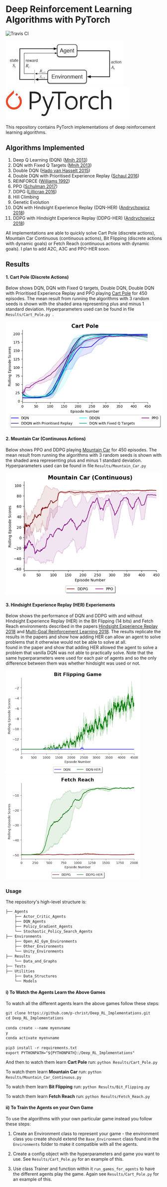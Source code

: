 # Deep Reinforcement Learning Algorithms with PyTorch

![Travis CI](https://travis-ci.org/p-christ/Deep-Reinforcement-Learning-Algorithms-with-PyTorch.svg?branch=master)

![RL](Environments/Animation_Gifs/RL_image.jpeg)   ![PyTorch](Environments/Animation_Gifs/PyTorch-logo-2.jpg)

This repository contains PyTorch implementations of deep reinforcement learning algorithms. 

## **Algorithms Implemented** 

1. Deep Q Learning (DQN) ([Mnih 2013](https://arxiv.org/pdf/1312.5602.pdf))  
1. DQN with Fixed Q Targets ([Mnih 2013](https://arxiv.org/pdf/1312.5602.pdf))
1. Double DQN ([Hado van Hasselt 2015](https://arxiv.org/pdf/1509.06461.pdf))
1. Double DQN with Prioritised Experience Replay ([Schaul 2016](https://arxiv.org/pdf/1511.05952.pdf))
1. REINFORCE ([Williams 1992](http://www-anw.cs.umass.edu/~barto/courses/cs687/williams92simple.pdf))
1. PPO ([Schulman 2017](https://openai-public.s3-us-west-2.amazonaws.com/blog/2017-07/ppo/ppo-arxiv.pdf))
1. DDPG ([Lillicrap 2016](https://arxiv.org/pdf/1509.02971.pdf)) 
1. Hill Climbing
1. Genetic Evolution
1. DQN with Hindsight Experience Replay (DQN-HER) ([Andrychowicz 2018](https://arxiv.org/pdf/1707.01495.pdf))
1. DDPG with Hindsight Experience Replay (DDPG-HER) ([Andrychowicz 2018](https://arxiv.org/pdf/1707.01495.pdf)) 

All implementations are able to quickly solve Cart Pole (discrete actions), Mountain Car Continuous (continuous actions), 
Bit Flipping (discrete actions with dynamic goals) or Fetch Reach (continuous actions with dynamic goals). I plan to add A2C, A3C and PPO-HER soon.


## **Results**

#### 1. Cart Pole (Discrete Actions)

Below shows DQN, DQN with Fixed Q targets, Double DQN, Double DQN with Prioritised Experience Replay and PPO playing
 [Cart Pole](https://github.com/openai/gym/wiki/CartPole-v0) for 450 episodes. The mean result from running the algorithms 
 with 3 random seeds is shown with the shaded area representing plus and minus 1 standard deviation. Hyperparameters
 used can be found in file `Results/Cart_Pole.py `. 
 
![Cart Pole Results](Results/Data_And_Graphs/Cart_Pole_Results_Graph.png)

#### 2. Mountain Car (Continuous Actions)

Below shows PPO and DDPG playing [Mountain Car](https://github.com/openai/gym/wiki/MountainCarContinuous-v0) for 450 episodes. The mean result from running the algorithms with 3 random 
seeds is shown with the shaded area representing plus and minus 1 standard deviation. Hyperparameters
 used can be found in file `Results/Mountain_Car.py `

![Mountain Car Continuous Results](Results/Data_And_Graphs/Mountain_Car_Results_Graph.png)


#### 3. Hindsight Experience Replay (HER) Experiements

Below shows the performance of DQN and DDPG with and without Hindsight Experience Replay (HER) in the Bit Flipping (14 bits) 
and Fetch Reach environments described in the papers [Hindsight Experience Replay 2018](https://arxiv.org/pdf/1707.01495.pdf) 
and [Multi-Goal Reinforcement Learning 2018](https://arxiv.org/abs/1802.09464). The results replicate the results in 
the papers and show how adding HER can allow an agent to solve problems that it otherwise would not be able to solve at all.  
found in the paper and show that adding HER allowed the agent to solve a problem that vanilla DQN was not able
to practically solve. Note that the same hyperparameters were used for each pair of agents and so the only difference 
between them was whether hindsight was used or not. 

![Bit Flipping Results](Results/Data_and_Graphs/Bit_Flipping_Results_Graph.png) ![Fetch Reach Results](Results/Data_and_Graphs/Fetch_Reach_Results_Graph.png)


### Usage ###

The repository's high-level structure is:
 
    ├── Agents                    
        ├── Actor_Critic_Agents   
        ├── DQN_Agents         
        ├── Policy_Gradient_Agents
        └── Stochastic_Policy_Search_Agents 
    ├── Environments
        ├── Open_AI_Gym_Environments   
        ├── Other_Environments         
        └── Unity_Environments    
    ├── Results             
        └── Data_and_Graphs        
    ├── Tests
    ├── Utilities
        ├── Data_Structures             
        └── Models            
   

#### i) To Watch the Agents Learn the Above Games  

To watch all the different agents learn the above games follow these steps:

```commandline
git clone https://github.com/p-christ/Deep_RL_Implementations.git
cd Deep_RL_Implementations

conda create --name myenvname
y
conda activate myenvname

pip3 install -r requirements.txt
export PYTHONPATH="${PYTHONPATH}:/Deep_RL_Implementations"
``` 

And then to watch them learn **Cart Pole** run:
`python Results/Cart_Pole.py`

To watch them learn **Mountain Car** run: `python Results/Mountain_Car_Continuous.py`

To watch them learn **Bit Flipping** run: `python Results/Bit_Flipping.py`

To watch them learn **Fetch Reach** run: `python Results/Fetch_Reach.py`


#### ii) To Train the Agents on your Own Game  

To use the algorithms with your own particular game instead you follow these steps:
 
1. Create an Environment class to represent your game - the environment class you create should extend the `Base_Environment` class found in the `Environments` folder to make 
it compatible with all the agents.  

2. Create a config object with the hyperparameters and game you want to use. See `Results/Cart_Pole.py` for an example of this.
3. Use class Trainer and function within it `run_games_for_agents` to have the different agents play the game. Again see `Results/Cart_Pole.py` for an example of this.
